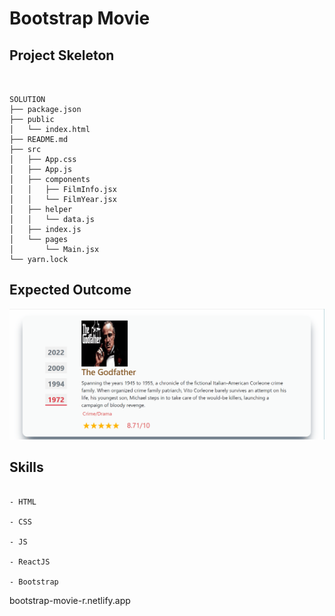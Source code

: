 

# Bootstrap Movie



## Project Skeleton

```

      
SOLUTION
├── package.json
├── public
│   └── index.html
├── README.md
├── src
│   ├── App.css
│   ├── App.js
│   ├── components
│   │   ├── FilmInfo.jsx
│   │   └── FilmYear.jsx
│   ├── helper
│   │   └── data.js
│   ├── index.js
│   └── pages
│       └── Main.jsx
└── yarn.lock

```

## Expected Outcome

![bootstrap-tabs](https://github.com/ebru2541/bootstrap-movie/blob/master/src/bootstrap.gif)

## Skills
```

- HTML

- CSS

- JS

- ReactJS

- Bootstrap
```
bootstrap-movie-r.netlify.app
